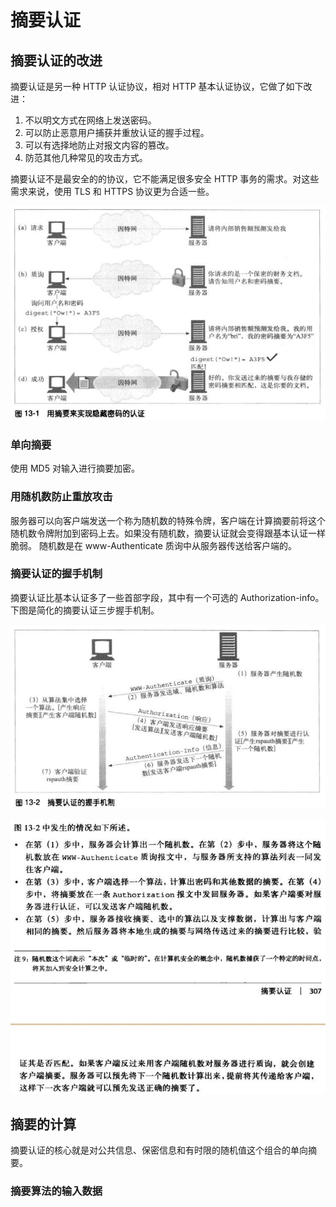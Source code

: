 # 摘要认证
## 摘要认证的改进
摘要认证是另一种 HTTP 认证协议，相对 HTTP 基本认证协议，它做了如下改进：
1. 不以明文方式在网络上发送密码。
2. 可以防止恶意用户捕获并重放认证的握手过程。
3. 可以有选择地防止对报文内容的篡改。
4. 防范其他几种常见的攻击方式。

摘要认证不是最安全的的协议，它不能满足很多安全 HTTP 事务的需求。对这些需求来说，使用 TLS 和 HTTPS 协议更为合适一些。

![](imgs/h13-1.png)

### 单向摘要
使用 MD5 对输入进行摘要加密。

### 用随机数防止重放攻击
服务器可以向客户端发送一个称为随机数的特殊令牌，客户端在计算摘要前将这个随机数令牌附加到密码上去。如果没有随机数，摘要认证就会变得跟基本认证一样脆弱。
随机数是在 www-Authenticate 质询中从服务器传送给客户端的。

### 摘要认证的握手机制
摘要认证比基本认证多了一些首部字段，其中有一个可选的 Authorization-info。
下图是简化的摘要认证三步握手机制。

![](imgs/h13-2.png)

![](imgs/h13-3.png)

## 摘要的计算
摘要认证的核心就是对公共信息、保密信息和有时限的随机值这个组合的单向摘要。

### 摘要算法的输入数据
